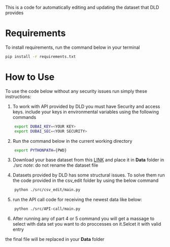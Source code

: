 This is a code for automatically editing and updating the dataset that DLD provides

# Requirements
To install requirements, run the command below in your terminal
```bash
pip install -r requirements.txt
```
# How to Use 
To use the code below without any security issues run simply these instructions:
1. To work with API provided by DLD you must have Security and access keys. include your keys in environmental variables using the following commands
```bash
    export DUBAI_KEY=<YOUR KEY>
    export DUBAI_SEC=<YOUR SECURITY>
```
2. Run the command below in the current working directory
```bash
    export PYTHONPATH={PWD}
```
3. Download your base dataset from this [LINK](https://www.dubaipulse.gov.ae/data/dld-transactions/dld_transactions-open) and place it in **Data** folder in ./src
*note*: do not rename the dataset file

4. Datasets provided by DLD has some structural issues. To solve them run the code provided in the csv_edit folder by using the below command
```bash
    python ./src/csv_edit/main.py
```

5. run the API call code for receiving the newest data like below:
```bash
    python ./src/API-call/main.py
```
6. After running any of part 4 or 5 command you will get a massage to select with data set you want to do proccesses on it.Selcet it with valid entry

the final file will be replaced in your **Data** folder

